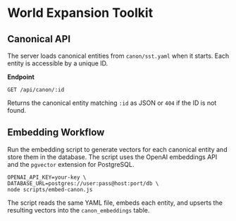 # World Expansion Toolkit

## Canonical API

The server loads canonical entities from `canon/sst.yaml` when it starts. Each entity is accessible by a unique ID.

**Endpoint**

```
GET /api/canon/:id
```

Returns the canonical entity matching `:id` as JSON or `404` if the ID is not found.

## Embedding Workflow

Run the embedding script to generate vectors for each canonical entity and store them in the database. The script uses the OpenAI embeddings API and the `pgvector` extension for PostgreSQL.

```
OPENAI_API_KEY=your-key \
DATABASE_URL=postgres://user:pass@host:port/db \
node scripts/embed-canon.js
```

The script reads the same YAML file, embeds each entity, and upserts the resulting vectors into the `canon_embeddings` table.
